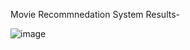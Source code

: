 Movie Recommnedation System
Results- 

![image](https://github.com/krupa2002/Movie_recommendation_krupa/assets/90334102/f7652b37-7729-45f9-9067-3693238fcc50)
